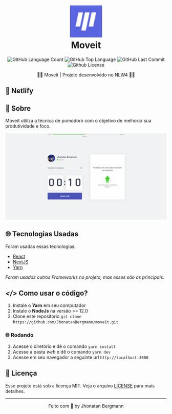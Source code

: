 <h1 align="center">
  <img src="readme/icon.png" alt="icon" width="100" height="100">
  <br>
  Moveit
  <br>
</h1>

<p align="center">
  <img alt="GitHub Language Count" src="https://img.shields.io/github/languages/count/JhonatanBergmann/moveit" />
  <img alt="GitHub Top Language" src="https://img.shields.io/github/languages/top/JhonatanBergmann/moveit" />
  <img alt="GitHub Last Commit" src="https://img.shields.io/github/last-commit/JhonatanBergmann/moveit" />
  <img alt="Github License" src="https://img.shields.io/github/license/JhonatanBergmann/moveit" />
</p>

<p align="center">🤸🏻 Moveit | Projeto desenvolvido no NLW4 🤸🏻</p>


## 🔷 Netlify


## 📅 Sobre

Moveit utiliza a técnica de pomodoro com o objetivo de melhorar sua produtividade e foco.

<p align="center">
  <img src="readme/gif.gif" alt="Demo" >
</p>

## 🌐 Tecnologias Usadas
Foram usadas essas tecnologias:

- [React](https://pt-br.reactjs.org/)
- [NextJS](https://nextjs.org/)
- [Yarn](https://yarnpkg.com/)

*Foram usados outros Frameworks no projeto, mas esses são os principais.*

## ***</>*** Como usar o código?
1. Instale o **Yarn** em seu computador
1. Instale o **NodeJs** na versão >= 12.0
1. Clone este repositório `git clone https://github.com/JhonatanBergmann/moveit.git`

### 🌐 Rodando
1. Acesse o diretório e dê o comando `yarn install`
1. Acesse a pasta *web* e dê o comando `yarn dev`
1. Acesse em seu navegador a seguinte url `http://localhost:3000`

## 📝 Licença

Esse projeto está sob a licença MIT. Veja o arquivo [LICENSE](LICENSE) para mais detalhes.

---

<p align="center">
 Feito com 💜 by Jhonatan Bergmann
</p>
